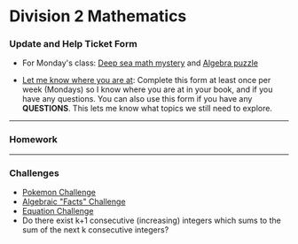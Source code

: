 # Division 2 Mathematics
### Update and Help Ticket Form
* For Monday's class: <a href="https://www.mathplayground.com/deep_sea_math_mystery.html">Deep sea math mystery</a> and <a href="https://www.mathplayground.com/algebra_puzzle.html">Algebra puzzle</a>
<!--* For Monday's class: <a href="https://docs.google.com/spreadsheets/d/1ema5Q5k6BlUWyZKvT-BGBoPv9iUM7IzCbIpHrIY5wAY/edit?usp=sharing">Awwapp links</a>-->
<!--<a href="https://vchan2.github.io/div2/Triangular%20numbers.pdf"> Triangular Numbers worksheet</a>-->
* <a href="https://docs.google.com/forms/d/e/1FAIpQLSdwd1gGPLT06LTX-wfmoZQfu8dhYr0geGC0SXo51dXV_Qrw4g/viewform?usp=sf_link"> Let me know where you are at</a>: Complete this form at least once per week (Mondays) so I know where you are at in your book, and if you have any questions. You can also use this form if you have any **QUESTIONS**. This lets me know what topics we still need to explore. 

___

### Homework


<!--
For Tuesday, April 14: 
* Keep working through workbooks.
* Keep working through IXL problems related to algebra. You may find the grade 7 unit U a little too easy, especially compared to what we do in class - some harder ones can be found at higher grades, such as: Grade 10, G.5, and Grade 11, B.1. 
-->
---

### Challenges
* <a href="https://MerrickMath.github.io/MerrickMath.github.io-PokemonChallenge/"> Pokemon Challenge</a> 
* <a href="https://vchan2.github.io/div2/Algebra_challenge.pdf"> Algebraic "Facts" Challenge</a>
* <a href="https://vchan2.github.io/div2/equation_challenge.pdf"> Equation Challenge</a>
* Do there exist k+1 consecutive (increasing) integers which sums to the sum of the next k consecutive integers?


<!--
### Materials 
* <a href="https://MerrickMath.github.io/grade4/shapealgebra.pdf"> Shape Algebra </a>
-->

<!--
### Projects 
* <a href="https://MerrickMath.github.io/MerrickMath.github.io-PokemonChallenge/"> Pokemon Challenge</a> 
-->
